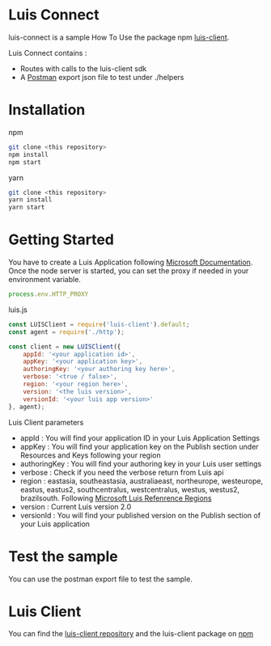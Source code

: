# Luis Connect

luis-connect is a sample How To Use the package npm [luis-client][lc1].

Luis Connect contains :
  - Routes with calls to the luis-client sdk
  - A [Postman][post1] export json file to test under ./helpers

# Installation

npm
```sh
git clone <this repository>
npm install
npm start
```
yarn
```sh
git clone <this repository>
yarn install
yarn start
```

# Getting Started
You have to create a Luis Application following [Microsoft Documentation][md1].
Once the node server is started, you can set the proxy if needed in your environment variable.

```javascript
process.env.HTTP_PROXY
```

luis.js
```javascript
const LUISClient = require('luis-client').default;
const agent = require('./http');

const client = new LUISClient({
    appId: '<your application id>',
    appKey: '<your application key>',
    authoringKey: '<your authoring key here>',
    verbose: '<true / false>',
    region: '<your region here>',
    version: '<the luis version>',
    versionId: '<your luis app version>'
}, agent);
```
Luis Client parameters
  - appId           : You will find your application ID in your Luis Application Settings
  - appKey          : You will find your application key on the Publish section under Resources and Keys following your region
  - authoringKey    : You will find your authoring key in your Luis user settings
  - verbose         : Check if you need the verbose return from Luis api
  - region          : eastasia, southeastasia, australiaeast, northeurope, westeurope, eastus, eastus2, southcentralus, westcentralus, westus, westus2, brazilsouth. Following [Microsoft Luis Refenrence Regions][mlrr1]
  - version         : Current Luis version 2.0
  - versionId       : You will find your published version on the Publish section of your Luis application

# Test the sample

You can use the postman export file to test the sample.

# Luis Client
You can find the [luis-client repository][lcr1] and the luis-client package on [npm][lc1]


   [lc1]: <https://www.npmjs.com/package/luis-client>
   [post1]: <https://www.getpostman.com/>
   [md1]: <https://docs.microsoft.com/en-us/azure/cognitive-services/luis/luis-get-started-create-app>
   [mlrr1]: <https://docs.microsoft.com/en-us/azure/cognitive-services/luis/luis-reference-regions>
   [lcsa1]: <https://westus.dev.cognitive.microsoft.com/docs/services/5890b47c39e2bb17b84a55ff/operations/5890b47c39e2bb052c5b9c2f>
   [lcr1]: <https://github.com/mfreville/luis-client>